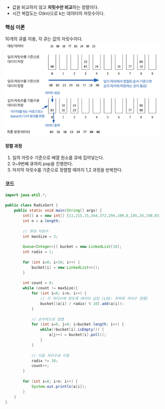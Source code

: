 * 값을 비교하지 않고 **자릿수만 비교**하는 정렬이다.
* 시간 복잡도는 O(kn)으로 k는 데이터의 자릿수이다.

### 핵심 이론

10개의 큐를 이용, 각 큐는 값의 자릿수이다.
![이미지](/이미지/Pasted%20image%2020240909204932.png)

#### 정렬 과정

1. 일의 자릿수 기준으로 배열 원소를 큐에 집어넣는다.
2. 0~9번째 큐까지 pop을 진행한다.
3. 마지막 자릿수를 기준으로 정렬할 때까지 1,2 과정을 반복한다.


### 코드

```java
import java.util.*;  
  
public class RadixSort {  
    public static void main(String[] args) {  
        int[] a = new int[] {11,215,15,344,372,294,100,8,145,24,198,831};  
        int n = a.length;  
  
        // 최대 자릿수  
        int maxSize = 3;  
  
        Queue<Integer>[] bucket = new LinkedList[10];  
        int radix = 1;  
  
        for (int i=0; i<10; i++) {  
            bucket[i] = new LinkedList<>();  
        }  
  
        int count = 0;  
        while (count != maxSize){  
            for (int i=0; i<n; i++) {  
                // 각 자리수에 맞도록 데이터 삽입 (LSD: 최하위 자리수 정렬)  
                bucket[(a[i] / radix) % 10].add(a[i]);  
            }  
  
            // 순차적으로 정렬  
            for (int i=0, j=0; i<bucket.length; i++) {  
                while(!bucket[i].isEmpty()) {  
                    a[j++] = bucket[i].poll();  
                }  
            }  
  
            // 다음 자리수로 이동  
            radix *= 10;  
            count++;  
        }  
  
        for (int i=0; i<n; i++) {  
            System.out.println(a[i]);  
        }  
    }  
}
```

